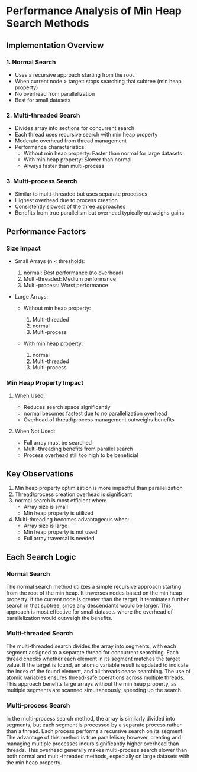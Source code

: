 # Performance Analysis of Min Heap Search Methods

## Implementation Overview

### 1. Normal Search

- Uses a recursive approach starting from the root
- When current node > target: stops searching that subtree (min heap property)
- No overhead from parallelization
- Best for small datasets

### 2. Multi-threaded Search

- Divides array into sections for concurrent search
- Each thread uses recursive search with min heap property
- Moderate overhead from thread management
- Performance characteristics:
  - Without min heap property: Faster than normal for large datasets
  - With min heap property: Slower than normal
  - Always faster than multi-process

### 3. Multi-process Search

- Similar to multi-threaded but uses separate processes
- Highest overhead due to process creation
- Consistently slowest of the three approaches
- Benefits from true parallelism but overhead typically outweighs gains

## Performance Factors

### Size Impact

- Small Arrays (n < threshold):
  1. normal: Best performance (no overhead)
  2. Multi-threaded: Medium performance
  3. Multi-process: Worst performance

- Large Arrays:
  - Without min heap property:
    1. Multi-threaded
    2. normal
    3. Multi-process
  
  - With min heap property:
    1. normal
    2. Multi-threaded
    3. Multi-process

### Min Heap Property Impact

1. When Used:
   - Reduces search space significantly
   - normal becomes fastest due to no parallelization overhead
   - Overhead of thread/process management outweighs benefits

2. When Not Used:
   - Full array must be searched
   - Multi-threading benefits from parallel search
   - Process overhead still too high to be beneficial

## Key Observations

1. Min heap property optimization is more impactful than parallelization
2. Thread/process creation overhead is significant
3. normal search is most efficient when:
   - Array size is small
   - Min heap property is utilized
4. Multi-threading becomes advantageous when:
   - Array size is large
   - Min heap property is not used
   - Full array traversal is needed
  
## Each Search Logic

### Normal Search

The normal search method utilizes a simple recursive approach starting from the root of the min heap. It traverses nodes based on the min heap property: if the current node is greater than the target, it terminates further search in that subtree, since any descendants would be larger. This approach is most effective for small datasets where the overhead of parallelization would outweigh the benefits.

### Multi-threaded Search

The multi-threaded search divides the array into segments, with each segment assigned to a separate thread for concurrent searching. Each thread checks whether each element in its segment matches the target value. If the target is found, an atomic variable result is updated to indicate the index of the found element, and all threads cease searching. The use of atomic variables ensures thread-safe operations across multiple threads. This approach benefits large arrays without the min heap property, as multiple segments are scanned simultaneously, speeding up the search.

### Multi-process Search

In the multi-process search method, the array is similarly divided into segments, but each segment is processed by a separate process rather than a thread. Each process performs a recursive search on its segment. The advantage of this method is true parallelism; however, creating and managing multiple processes incurs significantly higher overhead than threads. This overhead generally makes multi-process search slower than both normal and multi-threaded methods, especially on large datasets with the min heap property.